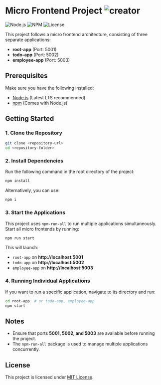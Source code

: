


# Micro Frontend Project ![creator](https://img.shields.io/badge/creator-mirulnorazmi-white?labelColor=blue&style=flat)

![Node.js](https://img.shields.io/badge/Node.js-20.12.2-green) ![NPM](https://img.shields.io/badge/NPM-10.8.2-blue) ![License](https://img.shields.io/badge/License-MIT-yellow)

This project follows a micro frontend architecture, consisting of three separate applications:
- **root-app** (Port: 5001)
- **todo-app** (Port: 5002)
- **employee-app** (Port: 5003)

## Prerequisites
Make sure you have the following installed:
- [Node.js](https://nodejs.org/) (Latest LTS recommended)
- [npm](https://www.npmjs.com/) (Comes with Node.js)

## Getting Started

### 1. Clone the Repository
```sh
git clone <repository-url>
cd <repository-folder>
```

### 2. Install Dependencies
Run the following command in the root directory of the project:
```sh
npm install
```

Alternatively, you can use:
```sh
npm i
```

### 3. Start the Applications
This project uses `npm-run-all` to run multiple applications simultaneously. Start all micro frontends by running:
```sh
npm run start
```

This will launch:
- `root-app` on **http://localhost:5001**
- `todo-app` on **http://localhost:5002**
- `employee-app` on **http://localhost:5003**

### 4. Running Individual Applications
If you want to run a specific application, navigate to its directory and run:
```sh
cd root-app  # or todo-app, employee-app
npm start
```

## Notes
- Ensure that ports **5001, 5002, and 5003** are available before running the project.
- The `npm-run-all` package is used to manage multiple applications concurrently.

## License
This project is licensed under [MIT License](LICENSE).

